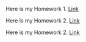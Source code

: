 Here is my Homework 1. [Link](BurcuHW1.html)

Here is my Homework 2. [Link](hw2.html)

Here is my Homework 2. [Link](HW3.html)
